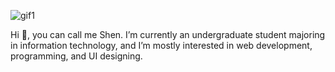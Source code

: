![gif1](https://user-images.githubusercontent.com/73876759/119557788-42f94380-bdbe-11eb-960c-05250abdb5b2.gif)

Hi 👋, you can call me Shen. I’m currently an undergraduate student majoring in information technology, and I’m mostly interested in web development, programming, and UI designing.

<!---
Shenixreal/Shenixreal is a ✨ special ✨ repository because its `README.md` (this file) appears on your GitHub profile.
You can click the Preview link to take a look at your changes.
--->
<!--
- 💞️ I’m looking to collaborate on building anything cool.
- 📫 How to reach me ... get to know me.
🌱 👀 
--->
